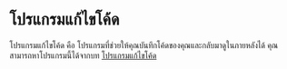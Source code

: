 # โปรแกรมแก้ไขโค้ด

โปรแกรมแก้ไขโค้ด คือ โปรแกรมที่ช่วยให้คุณบันทึกโค้ดของคุณและกลับมาดูในภายหลังได้ คุณสามารถหาโปรแกรมนี้ได้จากบท [โปรแกรมแก้ไขโค้ด](./code_editor/README.md)